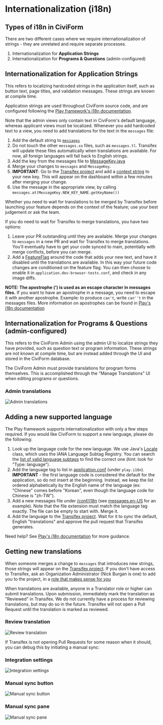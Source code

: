 # Internationalization (i18n)

## Types of i18n in CiviForm

There are two different cases where we require internationalization of strings - they are unrelated and require separate processes.

1. Internationalization for **Application Strings**
2. Internationalization for **Programs & Questions** (admin-configured)

## Internationalization for Application Strings

This refers to localizing hardcoded strings in the application itself, such as button text, page titles, and validation messages. These strings are known at compile time.

Application strings are used throughout CiviForm source code, and are configured following the [Play framework's i18n documentation](https://www.playframework.com/documentation/2.8.x/JavaI18N).

Note that the admin views only contain text in CiviForm's default language, whereas applicant views must be localized. Whenever you add hardcoded text to a view, you need to add translations for the text in the `messages` file:

1. Add the default string to [`messages`](https://github.com/civiform/civiform/blob/main/server/conf/i18n/messages)
2. Do not touch the other `messages.xx` files, such as `messages.tl`. Transifex will update these files automatically when translations are available. For now, all foreign languages will fall back to English strings.
3. Add the key from the messages file to [MessageKey.java](https://github.com/civiform/civiform/blob/main/server/app/services/MessageKey.java)
4. Merge your changes to `messages` and `MessageKey`.
5. **IMPORTANT**: Go to the [Transifex project](https://app.transifex.com/civiform/) and add a [context string](https://user-images.githubusercontent.com/30369272/239957567-5ddd5c42-4194-488a-9b1e-61cb4ec33c8b.png) to your new key. This will appear on the dashboard within a few minutes after merging your change.
6. Use the message in the appropriate view, by calling `messages.at(MessageKey.NEW_KEY_NAME.getKeyName())`

Whether you need to wait for translations to be merged by Transifex before launching your feature depends on the context of the feature; use your best judgement or ask the team.

If you do need to wait for Transifex to merge translations, you have two options:

1.  Leave your PR outstanding until they are available. Merge your changes to `messages` in a new PR and wait for Transifex to merge translations. You'll eventually have to get your code synced to main, potentially with merge conflicts, before you can merge.
2.  Add a [FeatureFlag](Feature-Flags) around the code that adds your new text, and have it disabled until the translations are available. In this way your future code changes are conditioned on the feature flag. You can then choose to enable it in `application.dev-browser-tests.conf`, and check in any image diffs.

**NOTE: The apostrophe (') is used as an escape character in messages files.** If you want to have an apostrophe in a message, you need to escape it with another apostrophe. Example: to produce `can't`, write `can''t` in the messages files. More information on apostrophes can be found in [Play's i18n documentation](https://www.playframework.com/documentation/2.8.x/JavaI18N#Notes-on-apostrophes)

## Internationalization for Programs & Questions (admin-configured)

This refers to the CiviForm Admin using the admin UI to localize strings they have provided, such as question text or program information. These strings are not known at compile time, but are instead added through the UI and stored in the CiviForm database.

The CiviForm Admin must provide translations for program forms themselves. This is accomplished through the "Manage Translations" UI when editing programs or questions.

### Admin translations
![Admin translations](https://github.com/civiform/civiform/assets/195162/d88d60f6-ee67-4491-9007-7300976f5e84)

## Adding a new supported language

The Play framework supports internationalization with only a few steps required. If you would like CiviForm to support a new language, please do the following:

1. Look up the language code for the new language. We use Java's [Locale](https://docs.oracle.com/en/java/javase/11/docs/api/java.base/java/util/Locale.html) class, which uses the IANA Language Subtag Registry. You can search the [list of valid language subtags](https://www.iana.org/assignments/language-subtag-registry/language-subtag-registry) to find the correct one (hint: look for "Type: language").
2. Add the language tag to list in [application.conf](https://github.com/civiform/civiform/blob/main/server/conf/application.conf) (under `play.i18n`). **IMPORTANT** - the first language code is considered the default for the application, so do not insert at the beginning. Instead, we keep the list ordered alphabetically by the English name of the language (ex: "Chinese" comes before "Korean", even though the language code for Chinese is "zh-TW").
3. Add a new messages file under [/conf/i18n](https://github.com/civiform/civiform/tree/main/server/conf/i18n) (see [messages.en-US](https://github.com/civiform/civiform/blob/main/server/conf/i18n/messages.en-US) for an example). Note that the file extension must match the language tag exactly. The file can be empty to start with. Merge it.
4. Add the language to the [Transifex project](https://app.transifex.com/civiform/). Wait for it to sync the default, English "translations" and approve the pull request that Transifex generates.

Need help? See [Play's i18n documentation](https://www.playframework.com/documentation/2.8.x/JavaI18N) for more guidance.

## Getting new translations

When someone merges a change to `messages` that introduces new strings, those strings will appear on the [Transifex project](https://app.transifex.com/civiform/). If you don't have access to Transifex, ask an Organization Administrator (Nick Burgan is one) to add you to the project, in a [role that makes sense for you](https://help.transifex.com/en/articles/6223416-understanding-user-roles)

When translations are available, anyone in a Translator role or higher can submit translations. Upon submission, immediately mark the translation as "Reviewed" in Transifex. We do not currently have a process for reviewing translations, but may do so in the future. Transifex will not open a Pull Request until the translation is marked as reviewed.

### Review translation
![Review translation](https://github.com/civiform/civiform/assets/195162/5087cf2b-6d0c-4fea-8957-0777706594d4)

If Transifex is not opening Pull Requests for some reason when it should, you can debug this by
initiating a manual sync:

### Integration settings
![Integration settings](https://github.com/civiform/civiform/assets/195162/83ddf4f3-7e8e-43a8-814b-638cb34629e6)

### Manual sync button
![Manual sync button](https://github.com/civiform/civiform/assets/195162/7c453d6a-9427-4c33-a2d1-c99e9278f9d9)

### Manual sync pane
![Manual sync pane](https://github.com/civiform/civiform/assets/195162/a3b80db4-0de6-401d-a751-24b536540ade)

